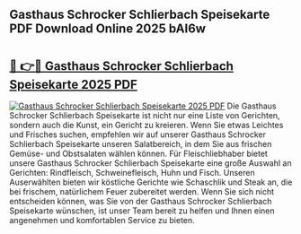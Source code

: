 ## Gasthaus Schrocker Schlierbach Speisekarte PDF Download Online 2025 bAI6w

# <h2><a href="http://gc96oq.nevu.top/?p=Gasthaus+Schrocker+Schlierbach+Speisekarte">🔗 👉🔴 Gasthaus Schrocker Schlierbach Speisekarte 2025 PDF</a></h2>

[![Gasthaus Schrocker Schlierbach Speisekarte 2025 PDF](https://i.imgur.com/dBaPXMq.png)](http://gc96oq.nevu.top/?p=Gasthaus+Schrocker+Schlierbach+Speisekarte)
Die Gasthaus Schrocker Schlierbach Speisekarte ist nicht nur eine Liste von Gerichten, sondern auch die Kunst, ein Gericht zu kreieren. Wenn Sie etwas Leichtes und Frisches suchen, empfehlen wir auf unserer Gasthaus Schrocker Schlierbach Speisekarte unseren Salatbereich, in dem Sie aus frischen Gemüse- und Obstsalaten wählen können. Für Fleischliebhaber bietet unsere Gasthaus Schrocker Schlierbach Speisekarte eine große Auswahl an Gerichten: Rindfleisch, Schweinefleisch, Huhn und Fisch. Unseren Auserwählten bieten wir köstliche Gerichte wie Schaschlik und Steak an, die bei frischem, natürlichem Feuer zubereitet werden. Wenn Sie sich nicht entscheiden können, was Sie von der Gasthaus Schrocker Schlierbach Speisekarte wünschen, ist unser Team bereit zu helfen und Ihnen einen angenehmen und komfortablen Service zu bieten.
